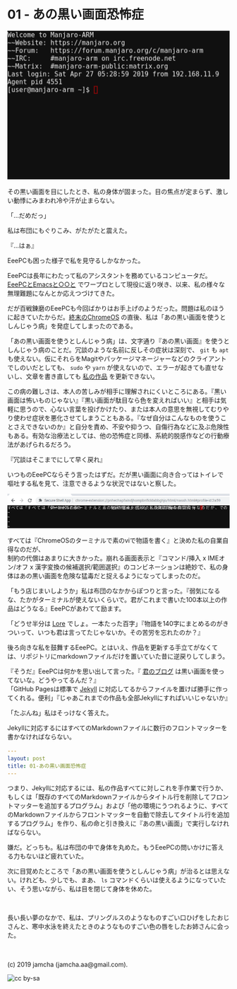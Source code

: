# 01 - あの黒い画面恐怖症

![console](./Console.png)

その黒い画面を目にしたとき、私の身体が固まった。目の焦点が定まらず、激しい動悸にみまわれ冷や汗が止まらない。

「…だめだっ」

私は布団にもぐりこみ、がたがたと震えた。

『…はぁ』

EeePCも困った様子で私を見守るしかなかった。

EeePCは長年にわたって私のアシスタントを務めているコンピュータだ。[EeePCとEmacsと○○と](https://jamcha-aa.github.io/EeePC/) でワープロとして現役に返り咲き、以来、私の様々な無理難題になんとか応えつづけてきた。

だが百戦錬磨のEeePCも今回ばかりはお手上げのようだった。問題は私のほうに起きていたからだ。[終末のChromeOS](https://jamcha-aa.github.io/cloudready-VT/) の直後、私は「あの黒い画面を使うとしんじゃう病」を発症してしまったのである。

「あの黒い画面を使うとしんじゃう病」は、文字通り『あの黒い画面』を使うとしんじゃう病のことだ。冗談のような名前に反しその症状は深刻で、 `git` も `apt` も使えない。仮にそれらをMagitやパッケージマネージャーなどのクライアントでしのいだとしても、 `sudo` や `yarn` が使えないので、エラーが起きても直せないし、文章を書き直しても [私の作品](https://jamcha-aa.github.io/About/) を更新できない。

この病の難しさは、本人の苦しみが相手に理解されにくいところにある。『黒い画面は怖いものじゃない』『黒い画面が駄目なら色を変えればいい』と相手は気軽に思うので、心ない言葉を投げかけたり、または本人の意思を無視してむりやり使わせ症状を悪化させてしまうこともある。『なぜ自分はこんなものを使うことさえできないのか』と自分を責め、不安や抑うつ、自傷行為などに及ぶ危険性もある。有効な治療法としては、他の恐怖症と同様、系統的脱感作などの行動療法があげられるだろう。

『冗談はそこまでにして早く戻れ』

いつものEeePCならそう言ったはずだ。だが黒い画面に向き合ってはトイレで嘔吐する私を見て、注意できるような状況ではないと察した。

![ssh vi](./sshvi.png)

すべては『ChromeOSのターミナルで素のviで物語を書く』と決めた私の自業自得なのだが、  
制約の代償はあまりに大きかった。崩れる画面表示と『コマンド/挿入 x IMEオン/オフ x 漢字変換の候補選択/範囲選択』のコンビネーションは絶妙で、私の身体はあの黒い画面を危険な猛毒だと捉えるようになってしまったのだ。

「もう店じまいしようか」私は布団のなかからぽつりと言った。『弱気になるな、たかがターミナルが使えないくらいで。君がこれまで書いた100本以上の作品はどうなる』EeePCがあわてて励ます。

「どうせ半分は [Lore](https://jamcha-aa.github.io/Lore/) でしょ。一本たった百字」『物語を140字にまとめるのがきついって、いつも君は言ってたじゃないか。その苦労を忘れたのか？』

後ろ向きな私を鼓舞するEeePC。とはいえ、作品を更新する手立てがなくては、リポジトリにmarkdownファイルだけを置いていた昔に逆戻りしてしまう。

『そうだ』EeePCは何かを思い出して言った。『 [君のブログ](https://jamcha-aa.github.io/) は黒い画面を使ってないな。どうやってるんだ？』  
「GitHub Pagesは標準で [Jekyll](https://jekyllrb.com/) に対応してるからファイルを置けば勝手に作ってくれる。便利」『じゃあこれまでの作品も全部Jekyllにすればいいじゃないか』

「たぶんね」私はそっけなく答えた。  

Jekyllに対応するにはすべてのMarkdownファイルに数行のフロントマッターを書かなければならない。

```yml
---
layout: post
title: 01-あの黒い画面恐怖症
---
```

つまり、Jekyllに対応するには、私の作品すべてに対しこれを手作業で行うか、もしくは「既存のすべてのMarkdownファイルからタイトル行を削除してフロントマッターを追加するプログラム」および「他の環境にうつれるように、すべてのMarkdownファイルからフロントマッターを自動で除去してタイトル行を追加するプログラム」を作り、私の命と引き換えに『あの黒い画面」で実行しなければならない。

嫌だ。どっちも。私は布団の中で身体を丸めた。もうEeePCの問いかけに答える力もないほど疲れていた。

次に目覚めたところで「あの黒い画面を使うとしんじゃう病」が治るとは思えない。けれども、少しでも、まあ、 `ls` コマンドくらいは使えるようになっていたい、そう思いながら、私は目を閉じて身体を休めた。

<br>

長い長い夢のなかで、私は、プリングルスのようなものすごい口ひげをしたおじさんと、寒中水泳を終えたときのようなものすごい色の唇をしたお姉さんに会った。

<br>  
<br>  
(c) 2019 jamcha (jamcha.aa@gmail.com).  

![cc by-sa](https://i.creativecommons.org/l/by-sa/4.0/88x31.png)  


